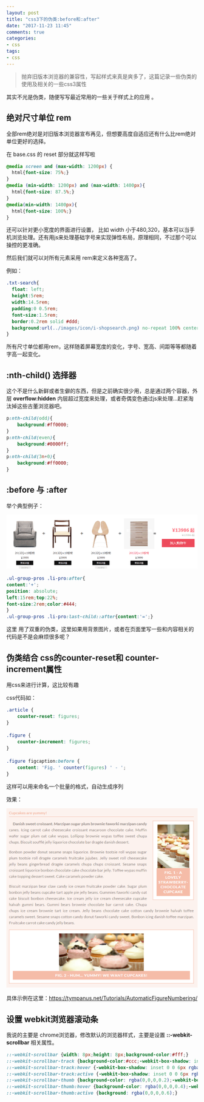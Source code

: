 ```yaml
---
layout: post
title: "css3下的伪类:before和:after"
date: "2017-11-23 11:45"
comments: true
categories:
- css
tags:
- css
---
```

> 抛弃旧版本浏览器的兼容性，写起样式来真是爽多了，这篇记录一些伪类的使用及相关的一些css3属性

其实不光是伪类，随便写写最近常用的一些关于样式上的应用 。

## 绝对尺寸单位 rem

全部rem绝对是对旧版本浏览器宣布再见，但想要高度自适应还有什么比rem绝对单位更好的选择。

在 base.css 的 reset 部分就这样写啦

```css
@media screen and (max-width: 1200px) {
  html{font-size: 75%;}
}
@media (min-width: 1200px) and (max-width: 1400px){
  html{font-size: 87.5%;}
}
@media(min-width: 1400px){
  html{font-size: 100%;}
}
```

还可以针对更小宽度的界面进行设置， 比如 width 小于480,320，基本可以当手机浏览处理。还有用js来处理基础字号来实现弹性布局，原理相同，不过那个可以操控的更准确。

然后我们就可以对所有元素采用 rem来定义各种宽高了。

例如：

```css
.txt-search{
  float: left;
  height:5rem;
  width:14.5rem;
  padding:0 0.5rem;
  font-size:1.5rem;
  border:0.2rem solid #ddd;
  background:url(../images/icon/i-shopsearch.png) no-repeat 100% center;-webkit-background-size:cover;background-size:cover;
}

```

所有尺寸单位都用rem，这样随着屏幕宽度的变化，字号、宽高、间距等等都随着字高一起变化。

## :nth-child() 选择器

这个不是什么新鲜或者生僻的东西，但是之前确实很少用，总是通过两个容器，外层 **overflow:hidden** 内层超过宽度来处理，或者奇偶变色通过js来处理...赶紧淘汰掉这些古董浏览器吧。

````css
p:nth-child(odd){
	background:#ff0000;
}
p:nth-child(even){
	background:#0000ff;
}
p:nth-child(3n+0){
	background:#ff0000;
}
````

## :before 与 :after

举个典型例子：

![after](/images/after.png)

```css
.ul-group-pros .li-pro:after{
content:'+';
position: absolute;
left:15rem;top:22%;
font-size:2rem;color:#444;
}
.ul-group-pros .li-pro:last-child::after{content:'=';}
```

这里 用了双重的伪类，这里如果用背景图片，或者在页面里写一些和内容相关的代码是不是会麻烦很多呢？

## 伪类结合 css的counter-reset和 counter-increment属性

用css来进行计算，这比较有趣

css代码如：

```css
.article {
	counter-reset: figures;
}

.figure {
	counter-increment: figures;
}

.figure figcaption:before {
	content: 'Fig. ' counter(figures) ' - ';
}
```

这样可以用来命名一个批量的格式，自动生成序列

效果：

![css-counter](/images/css-counter.png)

具体示例在这里：https://tympanus.net/Tutorials/AutomaticFigureNumbering/



## 设置 webkit浏览器滚动条

我说的主要是 chrome浏览器，修改默认的浏览器样式，主要是设置 **::-webkit-scrollbar** 相关属性。

```css
::-webkit-scrollbar {width: 8px;height: 8px;background-color:#fff;}
::-webkit-scrollbar-track {background-color:#ccc;-webkit-box-shadow: inset 0 0 6px rgba(0,0,0,0);}
::-webkit-scrollbar-track:hover {-webkit-box-shadow: inset 0 0 6px rgba(0,0,0,0.4);background-color:#fefefe;}
::-webkit-scrollbar-track:active {-webkit-box-shadow: inset 0 0 6px rgba(0,0,0,0.4);background-color:#f0f0f0;}
::-webkit-scrollbar-thumb {background-color: rgba(0,0,0,0.2);-webkit-box-shadow: inset 1px 1px 0 rgba(0,0,0,.2);}
::-webkit-scrollbar-thumb:hover {background-color: rgba(0,0,0,0.4);-webkit-box-shadow: inset 1px 1px 0 rgba(0,0,0,.1);}
::-webkit-scrollbar-thumb:active {background: rgba(0,0,0,0.6);}
```

